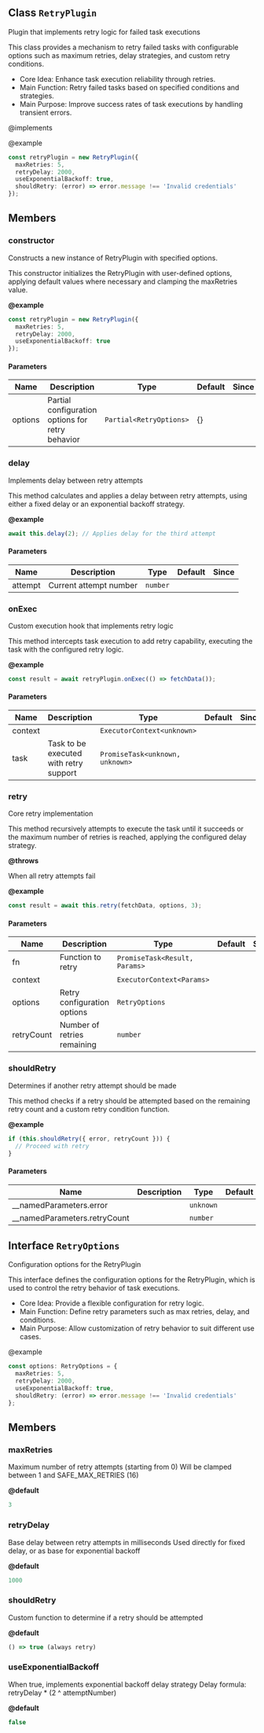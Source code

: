 ## Class `RetryPlugin`
Plugin that implements retry logic for failed task executions

This class provides a mechanism to retry failed tasks with configurable
options such as maximum retries, delay strategies, and custom retry conditions.

- Core Idea: Enhance task execution reliability through retries.
- Main Function: Retry failed tasks based on specified conditions and strategies.
- Main Purpose: Improve success rates of task executions by handling transient errors.

@implements 


@example 

```typescript
const retryPlugin = new RetryPlugin({
  maxRetries: 5,
  retryDelay: 2000,
  useExponentialBackoff: true,
  shouldRetry: (error) => error.message !== 'Invalid credentials'
});
```


## Members

### constructor
Constructs a new instance of RetryPlugin with specified options.

This constructor initializes the RetryPlugin with user-defined options,
applying default values where necessary and clamping the maxRetries value.

**@example** 

```typescript
const retryPlugin = new RetryPlugin({
  maxRetries: 5,
  retryDelay: 2000,
  useExponentialBackoff: true
});
```


#### Parameters
| Name | Description | Type | Default | Since |
|------|------|---------|-------|------------|
|  options  | Partial configuration options for retry behavior | `Partial<RetryOptions>` | {} |  |


### delay
Implements delay between retry attempts

This method calculates and applies a delay between retry attempts,
using either a fixed delay or an exponential backoff strategy.

**@example** 

```typescript
await this.delay(2); // Applies delay for the third attempt
```


#### Parameters
| Name | Description | Type | Default | Since |
|------|------|---------|-------|------------|
|  attempt  | Current attempt number | `number` |  |  |


### onExec
Custom execution hook that implements retry logic

This method intercepts task execution to add retry capability,
executing the task with the configured retry logic.

**@example** 

```typescript
const result = await retryPlugin.onExec(() => fetchData());
```


#### Parameters
| Name | Description | Type | Default | Since |
|------|------|---------|-------|------------|
|  context  |  | `ExecutorContext<unknown>` |  |  |
|  task  | Task to be executed with retry support | `PromiseTask<unknown, unknown>` |  |  |


### retry
Core retry implementation

This method recursively attempts to execute the task until it succeeds
or the maximum number of retries is reached, applying the configured delay strategy.

**@throws** 

When all retry attempts fail

**@example** 

```typescript
const result = await this.retry(fetchData, options, 3);
```


#### Parameters
| Name | Description | Type | Default | Since |
|------|------|---------|-------|------------|
|  fn  | Function to retry | `PromiseTask<Result, Params>` |  |  |
|  context  |  | `ExecutorContext<Params>` |  |  |
|  options  | Retry configuration options | `RetryOptions` |  |  |
|  retryCount  | Number of retries remaining | `number` |  |  |


### shouldRetry
Determines if another retry attempt should be made

This method checks if a retry should be attempted based on the
remaining retry count and a custom retry condition function.

**@example** 

```typescript
if (this.shouldRetry({ error, retryCount })) {
  // Proceed with retry
}
```


#### Parameters
| Name | Description | Type | Default | Since |
|------|------|---------|-------|------------|
|  __namedParameters.error  |  | `unknown` |  |  |
|  __namedParameters.retryCount  |  | `number` |  |  |


## Interface `RetryOptions`
Configuration options for the RetryPlugin

This interface defines the configuration options for the RetryPlugin,
which is used to control the retry behavior of task executions.

- Core Idea: Provide a flexible configuration for retry logic.
- Main Function: Define retry parameters such as max retries, delay, and conditions.
- Main Purpose: Allow customization of retry behavior to suit different use cases.

@example 

```typescript
const options: RetryOptions = {
  maxRetries: 5,
  retryDelay: 2000,
  useExponentialBackoff: true,
  shouldRetry: (error) => error.message !== 'Invalid credentials'
};
```


## Members

### maxRetries
Maximum number of retry attempts (starting from 0)
Will be clamped between 1 and SAFE_MAX_RETRIES (16)

**@default** 

```ts
3
```




### retryDelay
Base delay between retry attempts in milliseconds
Used directly for fixed delay, or as base for exponential backoff

**@default** 

```ts
1000
```




### shouldRetry
Custom function to determine if a retry should be attempted

**@default** 

```ts
() => true (always retry)
```




### useExponentialBackoff
When true, implements exponential backoff delay strategy
Delay formula: retryDelay * (2 ^ attemptNumber)

**@default** 

```ts
false
```



